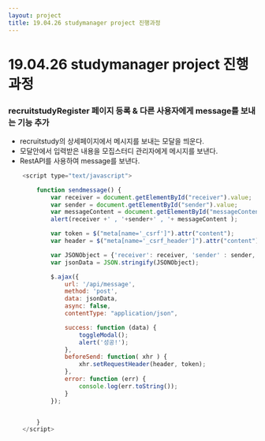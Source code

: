 ```yaml
---
layout: project
title: 19.04.26 studymanager project 진행과정
---
```


# 19.04.26 studymanager project 진행과정
### recruitstudyRegister 페이지 등록 & 다른 사용자에게 message를 보내는 기능 추가
- recruitstudy의 상세페이지에서 메시지를 보내는 모달을 띄운다.
- 모달안에서 입력받은 내용을 모집스터디 관리자에게 메시지를 보낸다.
- RestAPI를 사용하여 message를 보낸다.


```javascript
    <script type="text/javascript">

        function sendmessage() {
            var receiver = document.getElementById("receiver").value;
            var sender = document.getElementById("sender").value;
            var messageContent = document.getElementById("messageContent").value;
            alert(receiver +' , '+sender+' , '+ messageContent );

            var token = $("meta[name='_csrf']").attr("content");
            var header = $("meta[name='_csrf_header']").attr("content");

            var JSONObject = {'receiver': receiver, 'sender' : sender, 'messageContent' : messageContent};
            var jsonData = JSON.stringify(JSONObject);

            $.ajax({
                url: '/api/message',
                method: 'post',
                data: jsonData,
                async: false,
                contentType: "application/json",

                success: function (data) {
                    toggleModal();
                    alert('성공!');
                },
                beforeSend: function( xhr ) {
                    xhr.setRequestHeader(header, token);
                },
                error: function (err) {
                    console.log(err.toString());
                }
            });


        }
    </script>

```
